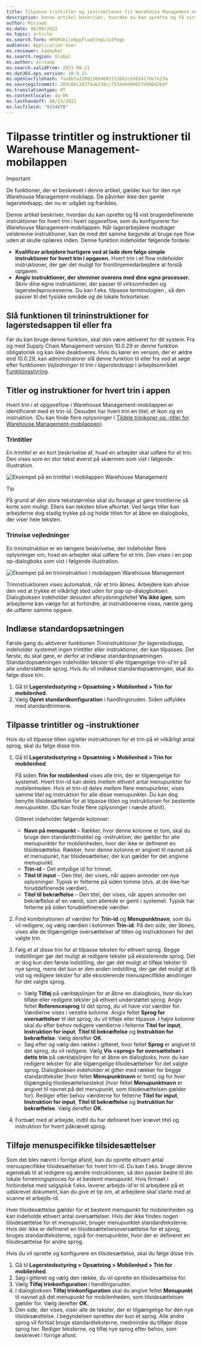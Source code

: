 ```yaml
---
title: Tilpasse trintitler og instruktioner til Warehouse Management-mobilappen
description: Denne artikel beskriver, hvordan du kan oprette og få vist brugerdefinerede instruktioner for hvert trin i hvert opgaveflow, som du konfigurerer for Warehouse Management-mobilappen.
author: Mirzaab
ms.date: 08/09/2022
ms.topic: article
ms.search.form: WHSMobileAppFlowStepListPage
audience: Application User
ms.reviewer: kamaybac
ms.search.region: Global
ms.author: mirzaab
ms.search.validFrom: 2021-08-11
ms.dyn365.ops.version: 10.0.21
ms.openlocfilehash: faa9bfa320823664603153601c56654170e7e23a
ms.sourcegitcommit: 203c8bc263f4ab238cc7534d4dd902fd996d2b0f
ms.translationtype: HT
ms.contentlocale: da-DK
ms.lasthandoff: 08/23/2022
ms.locfileid: "9334470"
---
```

# <a name="customize-step-titles-and-instructions-for-the-warehouse-management-mobile-app"></a>Tilpasse trintitler og instruktioner til Warehouse Management-mobilappen

> [!IMPORTANT]
> De funktioner, der er beskrevet i denne artikel, gælder kun for den nye Warehouse Management-mobilapp. De påvirker ikke den gamle lagerstedsapp, der nu er udgået og frarådes.

Denne artikel beskriver, hvordan du kan oprette og få vist brugerdefinerede instruktioner for hvert trin i hvert opgaveflow, som du konfigurerer for Warehouse Management-mobilappen. Når lagerarbejdere modtager velskrevne instruktioner, kan de med det samme begynde at bruge nye flow uden at skulle oplæres inden. Denne funktion indeholder følgende fordele:

- **Kvalificer arbejdere hurtigere ved at lade dem følge simple instruktioner for hvert trin i opgaven.** Hvert trin i et flow indeholder instruktioner, der gør det muligt for frontlinjemedarbejdere at forstå opgaven.
- **Angiv instruktioner, der stemmer overens med dine egne processer.** Skriv dine egne instruktioner, der passer til virksomheden og lagerstedsprocesserne. Du kan f.eks. tilpasse terminologien , så den passer til det fysiske område og de lokale forkortelser.

## <a name="turn-the-warehouse-app-step-instructions-feature-on-or-off"></a>Slå funktionen til trininstruktioner for lagerstedsappen til eller fra

Før du kan bruge denne funktion, skal den være aktiveret for dit system. Fra og med Supply Chain Management version 10.0.29 er denne funktion obligatorisk og kan ikke deaktiveres. Hvis du kører en version, der er ældre end 10.0.29, kan administratorer slå denne funktion til eller fra ved at søge efter funktionen *Vejledninger til trin i lagerstedsapp* i arbejdsområdet [Funktionsstyring](../../fin-ops-core/fin-ops/get-started/feature-management/feature-management-overview.md).

## <a name="step-titles-and-step-instructions-in-the-app"></a>Titler og instruktioner for hvert trin i appen

Hvert trin i et opgaveflow i Warehouse Management-mobilappen er identificeret med et trin-id. Desuden har hvert trin en titel, et ikon og en instruktion. (Du kan finde flere oplysninger i [Tildele trinikoner og -titler for Warehouse Management-mobilappen](step-icons-titles.md)).

### <a name="step-titles"></a>Trintitler

En *trintitel* er en kort beskrivelse af, hvad en arbejder skal udføre for et trin. Den vises som en stor tekst øverst på skærmen som vist i følgende illustration.

![Eksempel på en trintitel i mobilappen Warehouse Management](media/wma-step-title.png "Eksempel på en trintitel i mobilappen Warehouse Management")

> [!TIP]
> På grund af den store tekststørrelse skal du forsøge at gøre trintitlerne så korte som muligt. Ellers kan teksten blive afkortet. Ved lange titler kan arbejderne dog stadig trykke på og holde titlen for at åbne en dialogboks, der viser hele teksten.

### <a name="step-instructions"></a>Trinvise vejledninger

En *trininstruktion* er en længere beskrivelse, der indeholder flere oplysninger om, hvad en arbejder skal udføre for et trin. Den vises i en pop op-dialogboks som vist i følgende illustration.

![Eksempel på en trininstruktion i mobilappen Warehouse Management](media/wma-step-instructions.png "Eksempel på en trininstruktion i mobilappen Warehouse Management")

Trininstruktionen vises automatisk, når et trin åbnes. Arbejdere kan afvise den ved at trykke et vilkårligt sted uden for pop op-dialogboksen. Dialogboksen indeholder desuden afkrydsningsfeltet **Vis ikke igen**, som arbejderne kan vælge for at forhindre, at instruktionerne vises, næste gang de udfører samme opgave.

## <a name="load-the-default-setup"></a>Indlæse standardopsætningen

Første gang du aktiverer funktionen *Trininstruktioner for lagerstedsapp*, indeholder systemet ingen trintitler eller instruktioner, der kan tilpasses. Det første, du skal gøre, er derfor at indlæse standardopsætningen. Standardopsætningen indeholder tekster til alle tilgængelige trin-id'er på alle understøttede sprog. Hvis du vil indlæse standardopsætningen, skal du følge disse trin.

1. Gå til **Lagerstedsstyring \> Opsætning \> Mobilenhed \> Trin for mobilenhed**.
1. Vælg **Opret standardkonfiguration** i handlingsruden. Siden udfyldes med standardtrinnene.

## <a name="customize-step-titles-and-instructions"></a>Tilpasse trintitler og -instruktioner

Hvis du vil tilpasse titlen og/eller instruktionen for et trin på et vilkårligt antal sprog, skal du følge disse trin.

1. Gå til **Lagerstedsstyring \> Opsætning \> Mobilenhed \> Trin for mobilenhed**.

    På siden **Trin for mobilenhed** vises alle trin, der er tilgængelige for systemet. Hvert trin-id kan deles mellem ethvert antal menupunkter for mobilenheden. Hvis et trin-id deles mellem flere menupunkter, vises samme titel og instruktion for alle disse menupunkter. Du kan dog benytte tilsidesættelse for at tilpasse titlen og instruktionen for bestemte menupunkter. (Du kan finde flere oplysninger i næste afsnit).

    Gitteret indeholder følgende kolonner:

    - **Navn på menupunkt** – Rækker, hvor denne kolonne er tom, skal du bruge den standardtrinstitel og -instruktion, der gælder for alle menupunkter for mobilenheden, hvor der ikke er defineret en tilsidesættelse. Rækker, hvor denne kolonne er angivet til navnet på et menupunkt, har tilsidesættelser, der kun gælder for det angivne menupunkt.
    - **Trin-id** – Det entydige id for trinnet.
    - **Titel til input** – Den titel, der vises, når appen anmoder om nye oplysninger. Typisk er felterne på siden tomme (dvs. at de ikke har foruddefinerede værdier).
    - **Titel til bekræftelse** – Den titel, der vises, når appen anmoder om bekræftelse af en værdi, som allerede er gemt i systemet. Typisk har felterne på siden foruddefinerede værdier.

1. Find kombinationen af værdier for **Trin-id** og **Menupunktnavn**, som du vil redigere, og vælg værdien i kolonnen **Trin-id**. På den side, der åbnes, vises alle de tilgængelige oversættelser af titlen og instruktionen for det valgte trin.
1. Følg et af disse trin for at tilpasse teksten for ethvert sprog. Begge indstillinger gør det muligt at redigere tekster på eksisterende sprog. Det er dog kun den første indstilling, der gør det muligt at tilføje tekster til nye sprog, mens det kun er den anden indstilling, der gør det muligt at få vist og redigere tekster for alle eksisterende menuspecifikke ændringer for det valgte sprog.

    - Vælg **Tilføj** på værktøjslinjen for at åbne en dialogboks, hvor du kan tilføje eller redigere tekster på ethvert understøttet sprog. Angiv feltet **Referencesprog** til det sprog, du vil have vist værdier for. Værdierne vises i venstre kolonne. Angiv feltet **Sprog for oversættelser** til det sprog, du vil tilføje eller tilpasse. I højre kolonne skal du efter behov redigere værdierne i felterne **Titel for input**, **Instruktion for input**, **Titel til bekræftelse** og **Instruktion for bekræftelse**. Vælg derefter **OK**.
    - Søg efter og vælg den række i gitteret, hvor feltet **Sprog** er angivet til det sprog, du vil redigere. Vælg **Vis &lt;sprog&gt; for oversættelser i dette trin** på værktøjslinjen for at åbne en dialogboks, hvor du kan redigere tekster for alle tilgængelige tilsidesættelser for det valgte sprog. Dialogboksen indeholder et gitter med rækker for begge standardtekster (hvor feltet **Menupunktnavn** er tomt) og for hver tilgængelig tilsidesættelsestekst (hvor feltet **Menupunktnavn** er angivet til navnet på det menupunkt, som tilsidesættelsen gælder for). Rediger efter behov værdierne for felterne **Titel for input**, **Instruktion for input**, **Titel til bekræftelse** og **Instruktion for bekræftelse**. Vælg derefter **OK**.

1. Fortsæt med at arbejde, indtil du har defineret hver krævet titel og instruktion for hvert påkrævet sprog.

## <a name="add-menu-specific-overrides"></a>Tilføje menuspecifikke tilsidesættelser

Som det blev nævnt i forrige afsnit, kan du oprette ethvert antal menuspecifikke tilsidesættelser for hvert trin-id. Du kan f.eks. bruge denne egenskab til at redigere og ændre instruktionen, så den passer bedre til din lokale forretningsproces for et bestemt menupunkt. Hvis firmaet i forbindelse med salgspluk f.eks. leverer arbejds-id'er til arbejdere på et udskrevet dokument, kan du give et tip om, at arbejdere skal starte med at scanne et arbejds-id.

Hver tilsidesættelse gælder for et bestemt menupunkt for mobilenheden og kan indeholde ethvert antal oversættelser. Hvis der ikke findes nogen tilsidesættelse for et menupunkt, bruger menupunktet standardteksterne. Hvis der ikke er defineret en tilsidesættelsesoversættelse for et sprog, bruges standardteksterne, også for menupunkter, hvor der er defineret en tilsidesættelse for andre sprog.

Hvis du vil oprette og konfigurere en tilsidesættelse, skal du følge disse trin.

1. Gå til **Lagerstedsstyring \> Opsætning \> Mobilenhed \> Trin for mobilenhed**.
1. Søg i gitteret og vælg den række, du vil oprette en tilsidesættelse for.
1. Vælg **Tilføj trinkonfiguration** i handlingsruden.
1. I dialogboksen **Tilføj trinkonfiguration** skal du angive feltet **Menupunkt** til navnet på det menupunkt for mobilenheden, som tilsidesættelsen gælder for. Vælg derefter **OK**.
1. Den side, der vises, viser alle de tekster, der er tilgængelige for den nye tilsidesæsttelse. I begyndelsen oprettes der kun ét sprog. Alle andre sprog vil fortsat bruge standardteksterne, medmindre du tilføjer disse sprog her. Rediger teksterne, og tilføj nye sprog efter behov, som beskrevet i forrige afsnit.
